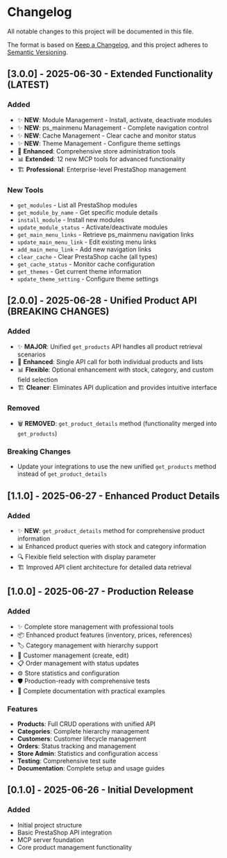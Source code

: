 # Changelog

All notable changes to this project will be documented in this file.

The format is based on [Keep a Changelog](https://keepachangelog.com/en/1.0.0/),
and this project adheres to [Semantic Versioning](https://semver.org/spec/v2.0.0.html).

## [3.0.0] - 2025-06-30 - Extended Functionality (LATEST)

### Added
- ✨ **NEW**: Module Management - Install, activate, deactivate modules
- ✨ **NEW**: ps_mainmenu Management - Complete navigation control
- ✨ **NEW**: Cache Management - Clear cache and monitor status
- ✨ **NEW**: Theme Management - Configure theme settings
- 🔧 **Enhanced**: Comprehensive store administration tools
- 📊 **Extended**: 12 new MCP tools for advanced functionality
- 🏗️ **Professional**: Enterprise-level PrestaShop management

### New Tools
- `get_modules` - List all PrestaShop modules
- `get_module_by_name` - Get specific module details
- `install_module` - Install new modules
- `update_module_status` - Activate/deactivate modules
- `get_main_menu_links` - Retrieve ps_mainmenu navigation links
- `update_main_menu_link` - Edit existing menu links
- `add_main_menu_link` - Add new navigation links
- `clear_cache` - Clear PrestaShop cache (all types)
- `get_cache_status` - Monitor cache configuration
- `get_themes` - Get current theme information
- `update_theme_setting` - Configure theme settings

## [2.0.0] - 2025-06-28 - Unified Product API (BREAKING CHANGES)

### Added
- ✨ **MAJOR**: Unified `get_products` API handles all product retrieval scenarios
- 🔧 **Enhanced**: Single API call for both individual products and lists
- 📊 **Flexible**: Optional enhancement with stock, category, and custom field selection
- 🏗️ **Cleaner**: Eliminates API duplication and provides intuitive interface

### Removed
- 🗑️ **REMOVED**: `get_product_details` method (functionality merged into `get_products`)

### Breaking Changes
- Update your integrations to use the new unified `get_products` method instead of `get_product_details`

## [1.1.0] - 2025-06-27 - Enhanced Product Details

### Added
- ✨ **NEW**: `get_product_details` method for comprehensive product information
- 📊 Enhanced product queries with stock and category information
- 🔍 Flexible field selection with display parameter
- 🏗️ Improved API client architecture for detailed data retrieval

## [1.0.0] - 2025-06-27 - Production Release

### Added
- ✨ Complete store management with professional tools
- 📦 Enhanced product features (inventory, prices, references)
- 🏷️ Category management with hierarchy support
- 👥 Customer management (create, edit)
- 📋 Order management with status updates
- ⚙️ Store statistics and configuration
- 🛡️ Production-ready with comprehensive tests
- 📖 Complete documentation with practical examples

### Features
- **Products**: Full CRUD operations with unified API
- **Categories**: Complete hierarchy management
- **Customers**: Customer lifecycle management
- **Orders**: Status tracking and management
- **Store Admin**: Statistics and configuration access
- **Testing**: Comprehensive test suite
- **Documentation**: Complete setup and usage guides

## [0.1.0] - 2025-06-26 - Initial Development

### Added
- Initial project structure
- Basic PrestaShop API integration
- MCP server foundation
- Core product management functionality
